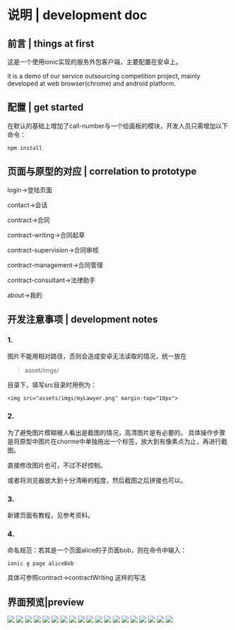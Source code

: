 # 说明 | development doc
## 前言 | things at first
这是一个使用ionic实现的服务外包客户端，主要配置在安卓上。

it is a demo of our service outsourcing competition project, mainly developed at web browser(chrome) and android platform.

## 配置 | get started
在默认的基础上增加了call-number与一个绘画板的模块，开发人员只需增加以下命令：
```$xslt
npm install
```


## 页面与原型的对应 | correlation to prototype
login->登陆页面

contact->会话

contract->合同

contract-writing->合同起草

contract-supervision->合同审核

contract-management->合同管理

contract-consultant->法律助手

about->我的
## 开发注意事项 | development notes
### 1. 
图片不能用相对路径，否则会造成安卓无法读取的情况，统一放在
> asset/imgs/

目录下，填写src目录时用例为：
```
<img src="assets/imgs/myLawyer.png" margin-top="10px">
```
### 2.
为了避免图片模糊被人看出是截图的情况，高清图片是有必要的。
具体操作步骤是将原型中图片在chorme中单独拖出一个标签，放大到有像素点为止，再进行截图。

直接修改图片也可，不过不好控制。

或者将浏览器放大到十分清晰的程度，然后截图之后拼接也可以。
### 3.
新建页面有教程，见参考资料。

### 4.
命名规范：若其是一个页面alice的子页面bob，则在命令中输入：
```
ionic g page aliceBob
```
具体可参照contract->contractWriting 这样的写法

## 界面预览|preview

![](previewImg/0.png)
![](previewImg/1.png)
![](previewImg/2.png)
![](previewImg/3.png)
![](previewImg/4.png)
![](previewImg/5.png)
![](previewImg/6.png)
![](previewImg/7.png)
![](previewImg/8.png)
![](previewImg/9.png)
![](previewImg/10.png)
![](previewImg/11.png)
![](previewImg/12.png)
![](previewImg/13.png)
![](previewImg/14.png)
![](previewImg/15.png)
![](previewImg/16.png)
![](previewImg/17.png)
![](previewImg/18.png)






